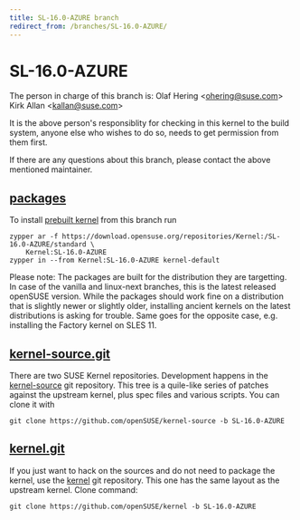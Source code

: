 ```yaml
---
title: SL-16.0-AZURE branch
redirect_from: /branches/SL-16.0-AZURE/
---
```

# SL-16.0-AZURE
The person in charge of this branch is:
Olaf Hering <[ohering@suse.com](mailto:ohering@suse.com?subject=SL-16.0-AZURE%20branch)>
Kirk Allan <[kallan@suse.com](mailto:kallan@suse.com?subject=SL-16.0-AZURE%20branch)>

It is the above person's responsiblity for checking in this kernel to
the build system, anyone else who wishes to do so, needs to get
permission from them first.

If there are any questions about this branch, please contact the above
mentioned maintainer.


## [packages](https://download.opensuse.org/repositories/Kernel:/SL-16.0-AZURE)
To install
[prebuilt kernel](https://download.opensuse.org/repositories/Kernel:/SL-16.0-AZURE)
from this branch run

```
zypper ar -f https://download.opensuse.org/repositories/Kernel:/SL-16.0-AZURE/standard \
    Kernel:SL-16.0-AZURE
zypper in --from Kernel:SL-16.0-AZURE kernel-default
```

Please note: The packages are built for the distribution they are
targetting. In case of the vanilla and linux-next branches, this is the
latest released openSUSE version. While the packages should work
fine on a distribution that is slightly newer or slightly older,
installing ancient kernels on the latest distributions is asking for
trouble. Same goes for the opposite case, e.g. installing the Factory
kernel on SLES 11.

## [kernel-source.git](https://github.com/openSUSE/kernel-source/tree/SL-16.0-AZURE)
There are two SUSE Kernel repositories. Development happens in the
[kernel-source](https://github.com/openSUSE/kernel-source/tree/SL-16.0-AZURE)
git repository. This tree is a quile-like series of patches against the
upstream kernel, plus spec files and various scripts. You can clone it
with

```
git clone https://github.com/openSUSE/kernel-source -b SL-16.0-AZURE
```

## [kernel.git](https://github.com/openSUSE/kernel/tree/SL-16.0-AZURE)
If you just want to hack on the sources and do not need to package the
kernel, use the [kernel](https://github.com/openSUSE/kernel/tree/SL-16.0-AZURE)
git repository. This one has the same layout as the upstream kernel. Clone
command:

```
git clone https://github.com/openSUSE/kernel -b SL-16.0-AZURE
```


